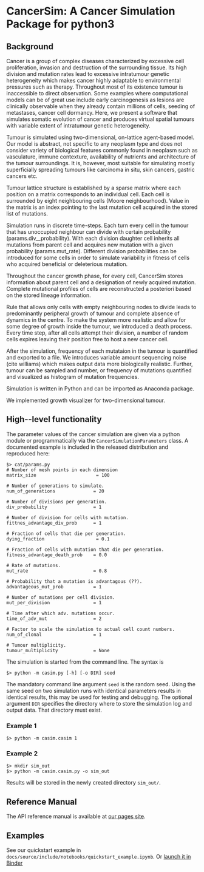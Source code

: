CancerSim: A Cancer Simulation Package for python3
==============================================


Background
----------
Cancer is a group of complex diseases characterized by excessive cell proliferation, invasion and destruction of the surrounding tissue.
Its high division and mutation rates lead to excessive intratumour genetic heterogeneity which makes cancer highly adaptable to environmental pressures such as therapy.
Throughout most of its existence tumour is inaccessible to direct observation.
Some examples where computational models can be of great use include early carcinogenesis as lesions are clinically observable when they already contain millions of cells, seeding of metastases, cancer cell dormancy.
Here, we present a software that simulates somatic evolution of cancer and produces virtual spatial tumours with variable extent of intratumour genetic heterogeneity.

Tumour is simulated using two-dimensional, on-lattice agent-based model.
Our model is abstract, not specific to any neoplasm type and does not consider variety of biological features commonly found in neoplasm such as vasculature, immune contexture, availability of nutrients and architecture of the tumour surroundings.
It is, however, most suitable for simulating mostly superficially spreading tumours like carcinoma in situ, skin cancers, gastric cancers etc.

Tumour lattice structure is established by a sparse matrix where each position on a matrix corresponds to an individual cell.
Each cell is surrounded by eight neighbouring cells (Moore neighbourhood).
Value in the matrix is an index pointing to the last mutation cell acquired in the stored list of mutations.

Simulation runs in discrete time-steps. Each turn every cell in the tumour that has unoccupied neighbour can divide with certain probability (params.div__probability).
With each division daughter cell inherits all mutations from parent cell and acquires new mutation with a given probability (params.mut_rate).
Different division probabilities can be introduced for some cells in order to simulate variability in fitness of cells who acquired beneficial or deleterious mutation.

Throughout the cancer growth phase, for every cell, CancerSim stores information about parent cell and a designation of newly acquired mutation.
Complete mutational profiles of cells are reconstructed a posteriori based on the stored lineage information.

Rule that allows only cells with empty neighbouring nodes to divide leads to predominantly peripheral growth of tumour and complete absence of dynamics in the centre.
To make the system more realistic and allow for some degree of growth inside the tumour, we introduced a death process.
Every time step, after all cells attempt their division, a number of random cells expires leaving their position free to host a new cancer cell.

After the simulation, frequency of each mutataion in the tumour is quantified and exported to a file.
We introduces variable amount sequencing noise (cite williams) which makes output data more biologically realistic.
Further, tumour can be sampled and number, or frequency of mutations quantified and visualized as histogram of mutation frequencies.

Simulation is written in Python and can be imported as Anaconda package.

We implemented growth visualizer for two-dimensional tumour.

High--level functionality
-------------------------
The parameter values of the cancer simulation are given via a python module or
programmatically via the ```CancerSimulationParameters``` class. A documented
example is included in the released distribution and reproduced here:

    $> cat/params.py
    # Number of mesh points in each dimension
    matrix_size                      = 100

    # Number of generations to simulate.
    num_of_generations              = 20

    # Number of divisions per generation.
    div_probability                 = 1

    # Number of division for cells with mutation.
    fittnes_advantage_div_prob      = 1

    # Fraction of cells that die per generation.
    dying_fraction                   = 0.1

    # Fraction of cells with mutation that die per generation.
    fitness_advantage_death_prob    = 0.0

    # Rate of mutations.
    mut_rate                        = 0.8

    # Probability that a mutation is advantagous (??).
    advantageous_mut_prob           = 1

    # Number of mutations per cell division.
    mut_per_division                = 1

    # Time after which adv. mutations occur.
    time_of_adv_mut                 = 2

    # Factor to scale the simulation to actual cell count numbers.
    num_of_clonal                   = 1

    # Tumour multiplicity.
    tumour_multiplicity             = None


The simulation is started from the command line. The syntax is

    $> python -m casim.py [-h] [-o DIR] seed

 The mandatory command line argument ```seed``` is the
random seed. Using the same seed on two simulation runs with identical
parameters results in identical results, this may be used for testing and
debugging. The optional argument ```DIR``` specifies the directory where to
store the simulation log and output data. That directory must exist.

### Example 1

    $> python -m casim.casim 1

### Example 2

    $> mkdir sim_out
    $> python -m casim.casim.py -o sim_out

Results will be stored in the newly created directory ```sim_out/```.

Reference Manual
----------------
The API reference manual is available at [our pages site](https://c.fortmanngrote.pages.gwdg.de/cancer_sim).

Examples
--------
See our quickstart example in
`docs/source/include/notebooks/quickstart_example.ipynb`. Or [launch it in Binder](https://mybinder.org/v2/git/https%3A%2F%2Fgitlab.gwdg.de%2Fc.fortmanngrote%2Fcancer_sim/develop?filepath=https%3A%2F%2Fgitlab.gwdg.de%2Fc.fortmanngrote%2Fcancer_sim%2Fblob%2Fdevelop%2Fdocs%2Fsource%2Finclude%2Fnotebooks%2Fquickstart_example.ipynb)



